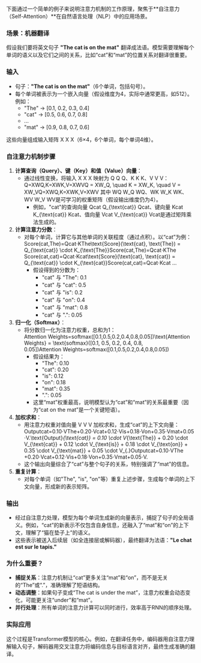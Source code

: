 下面通过一个简单的例子来说明注意力机制的工作原理，聚焦于**自注意力（Self-Attention）**在自然语言处理（NLP）中的应用场景。

### 场景：机器翻译

假设我们要将英文句子 **"The cat is on the mat"** 翻译成法语。模型需要理解每个单词的语义以及它们之间的关系，比如“cat”和“mat”的位置关系对翻译很重要。

### 输入

- 句子：**"The cat is on the mat"**（6个单词，包括句号）。
- 每个单词被表示为一个嵌入向量（假设维度为4，实际中通常更高，如512）。例如：
    - "The" → [0.1, 0.2, 0.3, 0.4]
    - "cat" → [0.5, 0.6, 0.7, 0.8]
    - ...
    - "mat" → [0.9, 0.8, 0.7, 0.6]

这些向量组成输入矩阵 X X X（6×4，6个单词，每个单词4维）。

### 自注意力机制步骤

1. **计算查询（Query）、键（Key）和值（Value）向量**：
    - 通过线性变换，将输入 X X X 映射为 Q Q Q、K K K、V V V： Q=XWQ,K=XWK,V=XWVQ = XW_Q, \quad K = XW_K, \quad V = XW_VQ=XWQ​,K=XWK​,V=XWV​ 其中 WQ W_Q WQ​、WK W_K WK​、WV W_V WV​ 是可学习的权重矩阵（假设输出维度仍为4）。
        - 例如，"cat"的查询向量 Qcat Q_{\text{cat}} Qcat​、键向量 Kcat K_{\text{cat}} Kcat​、值向量 Vcat V_{\text{cat}} Vcat​ 是通过矩阵乘法生成的。
2. **计算注意力分数**：
    - 对每个单词，计算它与其他单词的关联程度（通过点积）。以“cat”为例： Score(cat,The)=Qcat⋅KThe\text{Score}(\text{cat}, \text{The}) = Q_{\text{cat}} \cdot K_{\text{The}}Score(cat,The)=Qcat​⋅KThe​ Score(cat,cat)=Qcat⋅Kcat\text{Score}(\text{cat}, \text{cat}) = Q_{\text{cat}} \cdot K_{\text{cat}}Score(cat,cat)=Qcat​⋅Kcat​ ...
        - 假设得到的分数为：
            - "cat" 与 "The": 0.1
            - "cat" 与 "cat": 0.5
            - "cat" 与 "is": 0.2
            - "cat" 与 "on": 0.4
            - "cat" 与 "mat": 0.8
            - "cat" 与 ".": 0.05
3. **归一化（Softmax）**：
    - 将分数归一化为注意力权重，总和为1： Attention Weights=softmax([0.1,0.5,0.2,0.4,0.8,0.05])\text{Attention Weights} = \text{softmax}([0.1, 0.5, 0.2, 0.4, 0.8, 0.05])Attention Weights=softmax([0.1,0.5,0.2,0.4,0.8,0.05])
        - 假设结果为：
            - "The": 0.10
            - "cat": 0.20
            - "is": 0.12
            - "on": 0.18
            - "mat": 0.35
            - ".": 0.05
        - 这里“mat”权重最高，说明模型认为“cat”和“mat”的关系最重要（因为“cat on the mat”是一个关键短语）。
4. **加权求和**：
    - 用注意力权重对值向量 V V V 加权求和，生成“cat”的上下文向量： Outputcat=0.10⋅VThe+0.20⋅Vcat+0.12⋅Vis+0.18⋅Von+0.35⋅Vmat+0.05⋅V.\text{Output}_{\text{cat}} = 0.10 \cdot V_{\text{The}} + 0.20 \cdot V_{\text{cat}} + 0.12 \cdot V_{\text{is}} + 0.18 \cdot V_{\text{on}} + 0.35 \cdot V_{\text{mat}} + 0.05 \cdot V_{.}Outputcat​=0.10⋅VThe​+0.20⋅Vcat​+0.12⋅Vis​+0.18⋅Von​+0.35⋅Vmat​+0.05⋅V.​
    - 这个输出向量综合了“cat”与整个句子的关系，特别强调了“mat”的信息。
5. **重复计算**：
    - 对每个单词（如"The", "is", "on"等）重复上述步骤，生成每个单词的上下文向量，形成新的表示矩阵。

### 输出

- 经过自注意力处理，模型为每个单词生成新的向量表示，捕捉了句子的全局语义。例如，“cat”的新表示不仅包含自身信息，还融入了“mat”和“on”的上下文，理解了“猫在垫子上”的语义。
- 这些表示被送入后续层（如全连接层或解码器），最终翻译为法语：**"Le chat est sur le tapis."**

### 为什么重要？

- **捕捉关系**：注意力机制让“cat”更多关注“mat”和“on”，而不是无关的“The”或“.”，准确理解了短语结构。
- **动态调整**：如果句子变成“The cat is under the mat”，注意力权重会动态变化，可能更关注“under”和“mat”。
- **并行处理**：所有单词的注意力计算可以同时进行，效率高于RNN的顺序处理。

### 实际应用

这个过程是Transformer模型的核心。例如，在翻译任务中，编码器用自注意力理解输入句子，解码器用交叉注意力将编码信息与目标语言对齐，最终生成准确的翻译。